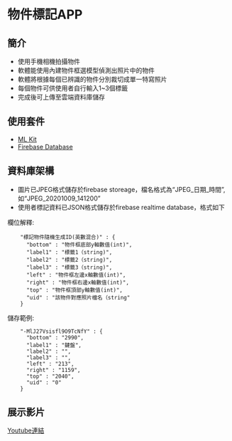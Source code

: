 物件標記APP
=============================

簡介
------------

- 使用手機相機拍攝物件
- 軟體能使用內建物件框選模型偵測出照片中的物件
- 軟體將根據每個已辨識的物件分別裁切成單一特寫照片
- 每個物件可供使用者自行輸入1~3個標籤
- 完成後可上傳至雲端資料庫儲存

使用套件
------------

- [ML Kit](https://developers.google.com/ml-kit)
- [Firebase Database](https://firebase.google.com/docs/database)

資料庫架構
------------

- 圖片已JPEG格式儲存於firebase storeage，檔名格式為“JPEG_日期_時間”,如“JPEG_20201009_141200”
- 使用者標記資料已JSON格式儲存於firebase realtime database，格式如下

欄位解釋:
```
    "標記物件隨機生成ID(英數混合)" : {
      "bottom" : "物件框底部y軸數值(int)",
      "label1" : "標籤1（string)",
      "label2" : "標籤2（string)",
      "label3" : "標籤3（string)",
      "left" : "物件框左邊x軸數值(int)",
      "right" : "物件框右邊x軸數值(int)",
      "top" : "物件框頂部y軸數值(int)",
      "uid" : "該物件對應照片檔名（string"
    }
```

儲存範例:

```
    "-MlJ27Vsisfl9O9TcNfY" : {
      "bottom" : "2990",
      "label1" : "鍵盤",
      "label2" : "",
      "label3" : "",
      "left" : "213",
      "right" : "1159",
      "top" : "2040",
      "uid" : "0"
    }
```
展示影片
------------
[Youtube連結](https://youtu.be/kv-7mnxCc_s)
